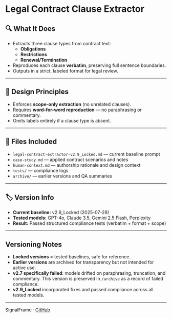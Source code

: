 # Legal Contract Clause Extractor

## 🔍 What It Does
- Extracts three clause types from contract text:  
  - **Obligations**  
  - **Restrictions**  
  - **Renewal/Termination**  
- Reproduces each clause **verbatim**, preserving full sentence boundaries.  
- Outputs in a strict, labeled format for legal review.  

---

## 🧠 Design Principles
- Enforces **scope-only extraction** (no unrelated clauses).  
- Requires **word-for-word reproduction** — no paraphrasing or commentary.  
- Omits labels entirely if a clause type is absent.  

---

## 📄 Files Included
- `legal-contract-extractor-v2.9_Locked.md` — current baseline prompt  
- `case-study.md` — applied contract scenarios and notes  
- `human-context.md` — authorship rationale and design context  
- `tests/` — compliance logs  
- `archive/` — earlier versions and QA summaries  

---

## 🏷 Version Info
- **Current baseline:** v2.9_Locked (2025-07-28)  
- **Tested models:** GPT-4o, Claude 3.5, Gemini 2.5 Flash, Perplexity  
- **Result:** Passed structured compliance tests (verbatim + format + scope)  

---

## Versioning Notes
- **Locked versions** = tested baselines, safe for reference.  
- **Earlier versions** are archived for transparency but not intended for active use.  
- **v2.7 specifically failed**: models drifted on paraphrasing, truncation, and commentary. This version is preserved in `/archive` as a record of failed compliance.  
- **v2.9_Locked** incorporated fixes and passed compliance across all tested models.  

---

SignalFrame · [GitHub](https://github.com/SignalFrame-dev)
